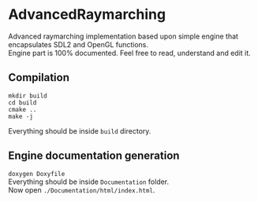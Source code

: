 # AdvancedRaymarching
Advanced raymarching implementation based upon simple engine that encapsulates SDL2 and OpenGL functions.  
Engine part is 100% documented. Feel free to read, understand and edit it.

## Compilation
```
mkdir build
cd build
cmake ..
make -j
```  
Everything should be inside `build` directory.

## Engine documentation generation
`doxygen Doxyfile`  
Everything should be inside `Documentation` folder.  
Now open `./Documentation/html/index.html`.
